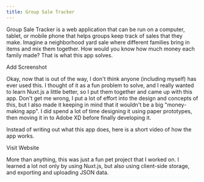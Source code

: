 ```yaml
---
title: Group Sale Tracker
---
```


Group Sale Tracker is a web application that can be run on a computer, tablet, or mobile phone that helps groups keep track of sales that they make. Imagine a neighborhood yard sale where different families bring in items and mix them together. How would you know how much money each family made? That is what this app solves.

<dev-note>Add Screenshot</dev-note>

Okay, now that is out of the way, I don't think anyone (including myself) has ever used this. I thought of it as a fun problem to solve, and I really wanted to learn Nuxt.js a little better, so I put them together and came up with this app. Don't get me wrong, I put a lot of effort into the design and concepts of this, but I also made it keeping in mind that it wouldn't be a big "money-making app". I did spend a lot of time designing it using paper prototypes, then moving it in to Adobe XD before finally developing it.

Instead of writing out what this app does, here is a short video of how the app works.

<b-embed-responsive src="https://www.youtube.com/embed/8ZreBYWXQVw"></b-embed-responsive>

<content-btn href="https://groupsaletracker.nathanblaylock.com/">Visit Website</content-btn>

More than anything, this was just a fun pet project that I worked on. I learned a lot not only by using Nuxt.js, but also using client-side storage, and exporting and uploading JSON data.